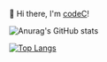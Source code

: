 
👋 Hi there, I'm [codeC](https://www.cnblogs.com/chengbb)!

![Anurag's GitHub stats](https://github-readme-stats.vercel.app/api?username=kulipaxxx&show_icons=true&theme=radical)
<!---
kulipaxxx/kulipaxxx is a ✨ special ✨ repository because its `README.md` (this file) appears on your GitHub profile.
You can click the Preview link to take a look at your changes.
--->
[![Top Langs](https://github-readme-stats.vercel.app/api/top-langs/?username=kulipaxxx&hide=javascript,html&layout=compact)](https://github.com/anuraghazra/github-readme-stats)





